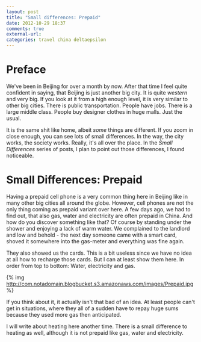 ```yaml
---
layout: post
title: "Small differences: Prepaid"
date: 2012-10-29 18:37
comments: true
external-url: 
categories: travel china deltaepsilon
---
```


Preface
=======

We've been in Beijing for over a month by now. After that time I feel quite confident in saying, that Beijing is just another big city. It is quite _western_ and very big. If you look at it from a high enough level, it is very similar to other big cities. There is public transportation. People have jobs. There is a large middle class. People buy designer clothes in huge malls. Just the usual. 

It is the same shit like home, albeit _some_ things are different. If you zoom in close enough, you can see lots of small differences. In the way, the city works, the society works. Really, it's all over the place. In the _Small Differences_ series of posts, I plan to point out those differences, I found noticeable.

Small Differences: Prepaid
==========================

Having a prepaid cell phone is a very common thing here in Beijing like in many other big cities all around the globe. However, cell phones are not the only thing coming as prepaid variant over here. A few days ago, we had to find out, that also gas, water and electricity are often prepaid in China. And how do you discover something like that? Of course by standing under the shower and enjoying a lack of warm water. We complained to the landlord and low and behold - the next day someone came with a smart card, shoved it somewhere into the gas-meter and everything was fine again.

They also showed us the cards. This is a bit useless since we have no idea at all how to recharge those cards. But I can at least show them here. In order from top to bottom: Water, electricity and gas.

{% img http://com.notadomain.blogbucket.s3.amazonaws.com/images/Prepaid.jpg %}

If you think about it, it actually isn't that bad of an idea. At least people can't get in situations, where they all of a sudden have to repay huge sums because they used more gas then anticipated.

I will write about heating here another time. There is a small difference to heating as well, although it is not prepaid like gas, water and electricity.
